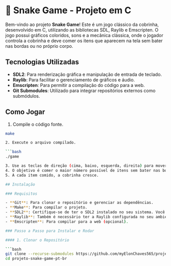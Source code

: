 # 🐍 Snake Game - Projeto em C

Bem-vindo ao projeto **Snake Game**! Este é um jogo clássico da cobrinha, desenvolvido em C, utilizando as bibliotecas SDL, Raylib e Emscripten. O jogo possui gráficos coloridos, sons e a mecânica clássica, onde o jogador controla a cobrinha e deve comer os itens que aparecem na tela sem bater nas bordas ou no próprio corpo.

## Tecnologias Utilizadas

- **SDL2**: Para renderização gráfica e manipulação de entrada de teclado.
- **Raylib**: Para facilitar o gerenciamento de gráficos e áudio.
- **Emscripten**: Para permitir a compilação do código para a web.
- **Git Submodules**: Utilizado para integrar repositórios externos como submódulos.

## Como Jogar

1. Compile o código fonte.

```bash
make

2. Execute o arquivo compilado.

```bash
./game

3. Use as teclas de direção (cima, baixo, esquerda, direita) para mover a cobrinha.
4. O objetivo é comer o maior número possível de itens sem bater nas bordas ou em si mesmo.
5. A cada item comido, a cobrinha cresce.

## Instalação

### Requisitos

- **Git**: Para clonar o repositório e gerenciar as dependências.
- **Make**: Para compilar o projeto.
- **SDL2**: Certifique-se de ter o SDL2 instalado no seu sistema. Você pode instalar o SDL2 através do gerenciador de pacotes da sua distribuição (no caso do Linux) ou manualmente.
- **Raylib**: Também é necessário ter a Raylib configurada no seu ambiente de desenvolvimento.
- **Emscripten**: Para compilar para a web (opcional).

### Passo a Passo para Instalar e Rodar

#### 1. Clonar o Repositório

```bash
git clone --recurse-submodules https://github.com/myElonChaves565/projeto-snake-game-pt-br.git
cd projeto-snake-game-pt-br
